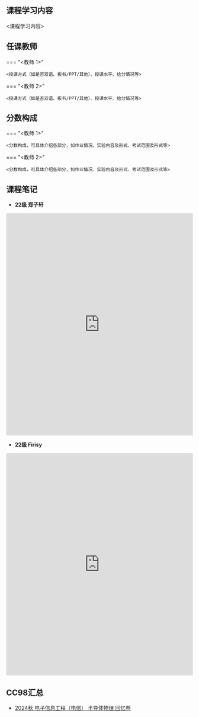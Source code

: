 ## 课程学习内容

<课程学习内容>


## 任课教师

=== "<教师 1>"

    <授课方式（如是否双语、板书/PPT/其他）、授课水平、给分情况等>

=== "<教师 2>"

    <授课方式（如是否双语、板书/PPT/其他）、授课水平、给分情况等>


## 分数构成

=== "<教师 1>"

    <分数构成，可具体介绍各部分，如作业情况、实验内容及形式、考试范围及形式等>

=== "<教师 2>"

    <分数构成，可具体介绍各部分，如作业情况、实验内容及形式、考试范围及形式等>


## 课程笔记

* **22级 郑子轩** 

<iframe src="http://file.eestudy-place.com/files/files/专业必修课/电子信息工程/半导体物理/半导体物理.pdf" width="100%" height="600px" style="border: none;">
This browser does not support PDFs
</iframe>

* **22级 Firisy** 

<iframe src="http://file.eestudy-place.com/files/files/专业必修课/电子信息工程/半导体物理/半导体物理Firisy.pdf" width="100%" height="600px" style="border: none;">
This browser does not support PDFs
</iframe>

## CC98汇总

* [2024秋 电子信息工程（电信） 半导体物理 回忆卷](https://www.cc98.org/topic/6043184)


